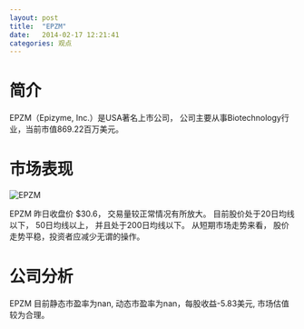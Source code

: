 ```yaml
---
layout: post
title:  "EPZM"
date:   2014-02-17 12:21:41
categories: 观点
---
```


# 简介
EPZM（Epizyme, Inc.）是USA著名上市公司，
公司主要从事Biotechnology行业，当前市值869.22百万美元。

# 市场表现

![EPZM](http://finviz.com/chart.ashx?t=EPZM&ty=c&ta=1&p=d&s=l)

EPZM 昨日收盘价 $30.6，
交易量较正常情况有所放大。
目前股价处于20日均线以下，
50日均线以上，
并且处于200日均线以下。
从短期市场走势来看，
股价走势平稳，投资者应减少无谓的操作。

# 公司分析
EPZM 目前静态市盈率为nan, 动态市盈率为nan，每股收益-5.83美元,
市场估值较为合理。
